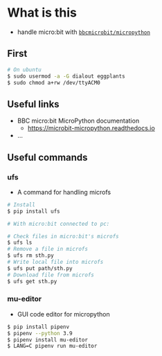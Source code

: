 # What is this

- handle micro:bit with [`bbcmicrobit/micropython`](https://github.com/bbcmicrobit/micropython)

## First

```bash
# On ubuntu
$ sudo usermod -a -G dialout eggplants
$ sudo chmod a+rw /dev/ttyACM0
```

## Useful links

- BBC micro:bit MicroPython documentation
  - <https://microbit-micropython.readthedocs.io>
- ...

## Useful commands

### ufs

- A command for handling microfs

```bash
# Install
$ pip install ufs

# With micro:bit connected to pc:

# Check files in micro:bit's microfs
$ ufs ls
# Remove a file in microfs
$ ufs rm sth.py
# Write local file into microfs
$ ufs put path/sth.py
# Download file from microfs
$ ufs get sth.py
```

### mu-editor

- GUI code editor for micropython

```bash
$ pip install pipenv
$ pipenv --python 3.9
$ pipenv install mu-editor
$ LANG=C pipenv run mu-editor
```
